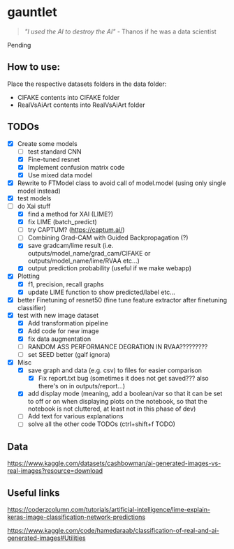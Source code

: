 # gauntlet
> _"I used the AI to destroy the AI"_
\- Thanos if he was a data scientist

Pending

## How to use:
Place the respective datasets folders in the data folder:
- CIFAKE contents into CIFAKE folder
- RealVsAiArt contents into RealVsAiArt folder

## TODOs
- [x] Create some models
    - [ ] test standard CNN
    - [x] Fine-tuned resnet
    - [x] Implement confusion matrix code
    - [x] Use mixed data model
- [x] Rewrite to FTModel class to avoid call of model.model (using only single model instead)
- [x] test models
- [ ] do Xai stuff
    - [x] find a method for XAI (LIME?)
    - [x] fix LIME (batch_predict)
    - [ ] try CAPTUM? (https://captum.ai/)
    - [ ] Combining Grad-CAM with Guided Backpropagation (?)
    - [x] save gradcam/lime result (i.e. outputs/model_name/grad_cam/CIFAKE or outputs/model_name/lime/RVAA etc...)
    - [x] output prediction probability (useful if we make webapp)
- [x] Plotting
    - [x] f1, precision, recall graphs
    - [x] update LIME function to show predicted/label etc...
- [x] better Finetuning of resnet50 (fine tune feature extractor after finetuning classifier)
- [x] test with new image dataset
    - [x] Add transformation pipeline
    - [x] Add code for new image
    - [x] fix data augmentation
    - [ ] RANDOM ASS PERFORMANCE DEGRATION IN RVAA?????????
    - [ ] set SEED better (galf ignora)
- [x] Misc
    - [x] save graph and data (e.g. csv) to files for easier comparison
        - [x] Fix report.txt bug (sometimes it does not get saved??? also there's on in outputs/report...)
    - [x] add display mode (meaning, add a boolean/var so that it can be set to off or on when displaying plots on the notebook, so that the notebook is not cluttered, at least not in this phase of dev)
    - [ ] Add text for various explanations
    - [ ] solve all the other code TODOs (ctrl+shift+f TODO)

## Data
https://www.kaggle.com/datasets/cashbowman/ai-generated-images-vs-real-images?resource=download

## Useful links
https://coderzcolumn.com/tutorials/artificial-intelligence/lime-explain-keras-image-classification-network-predictions

https://www.kaggle.com/code/hamedaraab/classification-of-real-and-ai-generated-images#Utilities